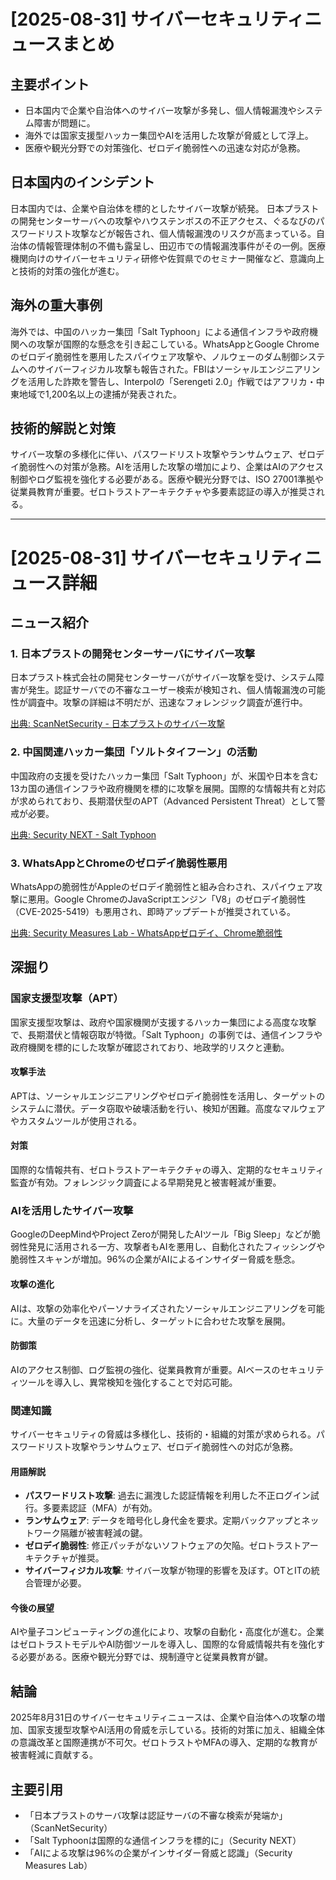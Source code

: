# [2025-08-31] サイバーセキュリティニュースまとめ

## 主要ポイント

* 日本国内で企業や自治体へのサイバー攻撃が多発し、個人情報漏洩やシステム障害が問題に。
* 海外では国家支援型ハッカー集団やAIを活用した攻撃が脅威として浮上。
* 医療や観光分野での対策強化、ゼロデイ脆弱性への迅速な対応が急務。

## 日本国内のインシデント

日本国内では、企業や自治体を標的としたサイバー攻撃が続発。 日本プラストの開発センターサーバへの攻撃やハウステンボスの不正アクセス、ぐるなびのパスワードリスト攻撃などが報告され、個人情報漏洩のリスクが高まっている。自治体の情報管理体制の不備も露呈し、田辺市での情報漏洩事件がその一例。医療機関向けのサイバーセキュリティ研修や佐賀県でのセミナー開催など、意識向上と技術的対策の強化が進む。

## 海外の重大事例

海外では、中国のハッカー集団「Salt Typhoon」による通信インフラや政府機関への攻撃が国際的な懸念を引き起こしている。WhatsAppとGoogle Chromeのゼロデイ脆弱性を悪用したスパイウェア攻撃や、ノルウェーのダム制御システムへのサイバーフィジカル攻撃も報告された。FBIはソーシャルエンジニアリングを活用した詐欺を警告し、Interpolの「Serengeti 2.0」作戦ではアフリカ・中東地域で1,200名以上の逮捕が発表された。

## 技術的解説と対策

サイバー攻撃の多様化に伴い、パスワードリスト攻撃やランサムウェア、ゼロデイ脆弱性への対策が急務。AIを活用した攻撃の増加により、企業はAIのアクセス制御やログ監視を強化する必要がある。医療や観光分野では、ISO 27001準拠や従業員教育が重要。ゼロトラストアーキテクチャや多要素認証の導入が推奨される。

---

# [2025-08-31] サイバーセキュリティニュース詳細

## ニュース紹介

### 1. 日本プラストの開発センターサーバにサイバー攻撃

日本プラスト株式会社の開発センターサーバがサイバー攻撃を受け、システム障害が発生。認証サーバでの不審なユーザー検索が検知され、個人情報漏洩の可能性が調査中。攻撃の詳細は不明だが、迅速なフォレンジック調査が進行中。

[出典: ScanNetSecurity - 日本プラストのサイバー攻撃](https://scan.netsecurity.ne.jp/category/incident/)

### 2. 中国関連ハッカー集団「ソルトタイフーン」の活動

中国政府の支援を受けたハッカー集団「Salt Typhoon」が、米国や日本を含む13カ国の通信インフラや政府機関を標的に攻撃を展開。国際的な情報共有と対応が求められており、長期潜伏型のAPT（Advanced Persistent Threat）として警戒が必要。

[出典: Security NEXT - Salt Typhoon](https://www.security-next.com/)

### 3. WhatsAppとChromeのゼロデイ脆弱性悪用

WhatsAppの脆弱性がAppleのゼロデイ脆弱性と組み合わされ、スパイウェア攻撃に悪用。Google ChromeのJavaScriptエンジン「V8」のゼロデイ脆弱性（CVE-2025-5419）も悪用され、即時アップデートが推奨されている。

[出典: Security Measures Lab - WhatsAppゼロデイ、Chrome脆弱性](https://rocket-boys.co.jp/security-measures-lab/)

## 深掘り

### 国家支援型攻撃（APT）

国家支援型攻撃は、政府や国家機関が支援するハッカー集団による高度な攻撃で、長期潜伏と情報窃取が特徴。「Salt Typhoon」の事例では、通信インフラや政府機関を標的にした攻撃が確認されており、地政学的リスクと連動。

#### 攻撃手法

APTは、ソーシャルエンジニアリングやゼロデイ脆弱性を活用し、ターゲットのシステムに潜伏。データ窃取や破壊活動を行い、検知が困難。高度なマルウェアやカスタムツールが使用される。

#### 対策

国際的な情報共有、ゼロトラストアーキテクチャの導入、定期的なセキュリティ監査が有効。フォレンジック調査による早期発見と被害軽減が重要。

### AIを活用したサイバー攻撃

GoogleのDeepMindやProject Zeroが開発したAIツール「Big Sleep」などが脆弱性発見に活用される一方、攻撃者もAIを悪用し、自動化されたフィッシングや脆弱性スキャンが増加。96%の企業がAIによるインサイダー脅威を懸念。

#### 攻撃の進化

AIは、攻撃の効率化やパーソナライズされたソーシャルエンジニアリングを可能に。大量のデータを迅速に分析し、ターゲットに合わせた攻撃を展開。

#### 防御策

AIのアクセス制御、ログ監視の強化、従業員教育が重要。AIベースのセキュリティツールを導入し、異常検知を強化することで対応可能。

### 関連知識

サイバーセキュリティの脅威は多様化し、技術的・組織的対策が求められる。パスワードリスト攻撃やランサムウェア、ゼロデイ脆弱性への対応が急務。

#### 用語解説

- **パスワードリスト攻撃**: 過去に漏洩した認証情報を利用した不正ログイン試行。多要素認証（MFA）が有効。
- **ランサムウェア**: データを暗号化し身代金を要求。定期バックアップとネットワーク隔離が被害軽減の鍵。
- **ゼロデイ脆弱性**: 修正パッチがないソフトウェアの欠陥。ゼロトラストアーキテクチャが推奨。
- **サイバーフィジカル攻撃**: サイバー攻撃が物理的影響を及ぼす。OTとITの統合管理が必要。

#### 今後の展望

AIや量子コンピューティングの進化により、攻撃の自動化・高度化が進む。企業はゼロトラストモデルやAI防御ツールを導入し、国際的な脅威情報共有を強化する必要がある。医療や観光分野では、規制遵守と従業員教育が鍵。

## 結論

2025年8月31日のサイバーセキュリティニュースは、企業や自治体への攻撃の増加、国家支援型攻撃やAI活用の脅威を示している。技術的対策に加え、組織全体の意識改革と国際連携が不可欠。ゼロトラストやMFAの導入、定期的な教育が被害軽減に貢献する。

## 主要引用

* 「日本プラストのサーバ攻撃は認証サーバの不審な検索が発端か」（ScanNetSecurity）
* 「Salt Typhoonは国際的な通信インフラを標的に」（Security NEXT）
* 「AIによる攻撃は96%の企業がインサイダー脅威と認識」（Security Measures Lab）